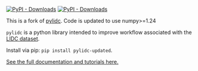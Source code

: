 [![PyPI - Downloads](https://img.shields.io/pypi/v/pylidc.svg?color=green&label=version&style=flat-square)](https://pypi.org/project/pylidc/)
[![PyPI - Downloads](https://img.shields.io/pypi/dm/pylidc.svg?color=yellow&label=downloads&style=flat-square)](https://pypistats.org/packages/pylidc)

This is a fork of [pylidc](https://github.com/notmatthancock/pylidc).
Code is updated to use numpy>=1.24

`pylidc` is a python library intended to improve workflow associated with the [LIDC dataset](https://wiki.cancerimagingarchive.net/display/Public/LIDC-IDRI).

Install via pip: `pip install pylidc-updated`.

[See the full documentation and tutorials here.](https://pylidc.github.io)
